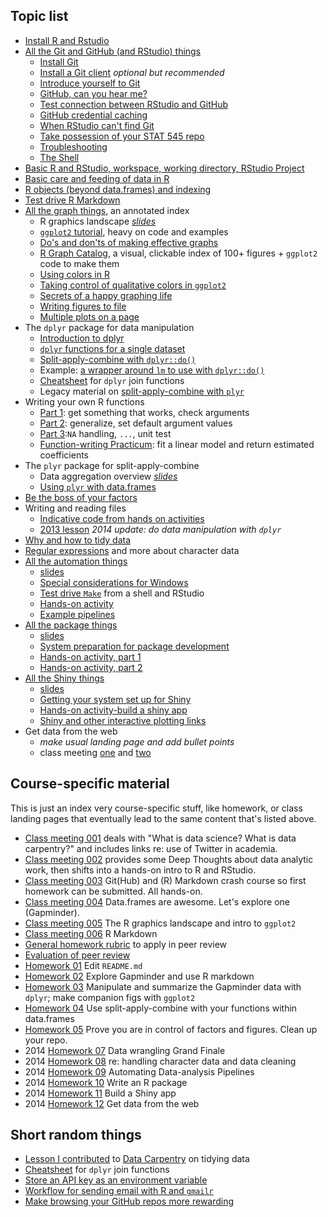 ## Topic list

  * [Install R and Rstudio](block000_r-rstudio-install.html)
  * [All the Git and GitHub (and RStudio) things](git00_index.html)
    - [Install Git](git01_git-install.html)
    - [Install a Git client](git02_git-clients.html) *optional but recommended*
    - [Introduce yourself to Git](git04_introduce-self-to-git.html)
    - [GitHub, can you hear me?](git05_github-connection.html)
    - [Test connection between RStudio and GitHub](git07_git-github-rstudio.html)
    - [GitHub credential caching](git06_credential-caching.html)
    - [When RStudio can't find Git](git03_rstudio-meet-git.html)
    - [Take possession of your STAT 545 repo](git08_claim-stat545-repo.html)
    - [Troubleshooting](git66_rstudio-git-github-hell.html)
    - [The Shell](git09_shell.html)
  * [Basic R and RStudio, workspace, working directory, RStudio Project](block002_hello-r-workspace-wd-project.html)
  * [Basic care and feeding of data in R](block006_care-feeding-data.html)
  * [R objects (beyond data.frames) and indexing](block004_basic-r-objects.html)
  * [Test drive R Markdown](block007_first-use-rmarkdown.html)
  * [All the graph things](graph00_index.html), an annotated index
    - R graphics landscape *[slides](https://speakerdeck.com/jennybc/ggplot2-tutorial)*
    - [`ggplot2` tutorial](https://github.com/jennybc/ggplot2-tutorial), heavy on code and examples
    - [Do's and don'ts of making effective graphs](block015_graph-dos-donts.html)
    - [R Graph Catalog](http://shiny.stat.ubc.ca/r-graph-catalog/), a visual, clickable index of 100+ figures + `ggplot2` code to make them
    - [Using colors in R](block018_colors.html)
    - [Taking control of qualitative colors in `ggplot2`](block019_enforce-color-scheme.html)
    - [Secrets of a happy graphing life](block016_secrets-happy-graphing.html)
    - [Writing figures to file](block017_write-figure-to-file.html)
    - [Multiple plots on a page](block020_multiple-plots-on-a-page.html)
  * The `dplyr` package for data manipulation
    - [Introduction to dplyr](block009_dplyr-intro.html)
    - [`dplyr` functions for a single dataset](block010_dplyr-end-single-table.html)
    - [Split-apply-combine with `dplyr::do()`](block023_dplyr-do.html)
    - Example: [a wrapper around `lm` to use with `dplyr::do()`](block025_lm-poly.html)
    - [Cheatsheet](bit001_dplyr-cheatsheet.html) for `dplyr` join functions
    - Legacy material on [split-apply-combine with `plyr`](block013_plyr-ddply.html)
  * Writing your own R functions
    - [Part 1](block011_write-your-own-function-01.html): get something that works, check arguments
    - [Part 2](block011_write-your-own-function-02.html): generalize, set default argument values
    - [Part 3](block011_write-your-own-function-03.html):`NA` handling, `...`, unit test
    - [Function-writing Practicum](block012_function-regress-lifeexp-on-year.html): fit a linear model and return estimated coefficients
  * The `plyr` package for split-apply-combine
    - Data aggregation overview [*slides*](http://www.slideshare.net/jenniferbryan5811/cm009-data-aggregation) 
    - [Using `plyr` with data.frames](block013_plyr-ddply.html)
  * [Be the boss of your factors](block014_factors.html)
  * Writing and reading files
    - [Indicative code from hands on activities](https://github.com/STAT545-UBC/STAT545-UBC.github.io/blob/master/cm011_files-out-in-script.r)
    - [2013 lesson](http://www.stat.ubc.ca/~jenny/STAT545A/block05_getNumbersOut.html) *2014 update: do data manipulation with `dplyr`*
  * [Why and how to tidy data](bit002_tidying-lotr-data.html)
  * [Regular expressions](block022_regular-expression.html) and more about character data
  * [All the automation things](automation00_index.html)
    - <a href="automation01_slides/index.html" target="_blank">slides</a>
    - [Special considerations for Windows](automation02_windows.html)
    - [Test drive `Make`](automation03_make-test-drive.html) from a shell and RStudio
    - [Hands-on activity](automation04_make-activity.html)
    - [Example pipelines](automation00_index.html#more-examples)
  * [All the package things](packages00_index.html)
    - [slides](https://speakerdeck.com/jennybc/ubc-stat545-2014-cm107-context-for-writing-your-first-r-package-week)
    - [System preparation for package development](packages01_system-prep.html)
    - [Hands-on activity, part 1](packages02_activity.html)
    - [Hands-on activity, part 2](packages02_activity_part2.html)
  * [All the Shiny things](shiny00_index.html)
    - [slides](shiny01_slides.pdf)
    - [Getting your system set up for Shiny](shiny02_setup.html)
    - [Hands-on activity-build a shiny app](shiny03_activity.html)
    - [Shiny and other interactive plotting links](shiny04_links.html)
  * Get data from the web
    - *make usual landing page and add bullet points*
    - class meeting [one](cm111_data-from-web.html) and [two](cm112_data-from-web.html)  

## Course-specific material

This is just an index very course-specific stuff, like homework, or class landing pages that eventually lead to the same content that's listed above.

  * [Class meeting 001](cm001_course-intro-sw-install-account-signup.html) deals with "What is data science? What is data carpentry?" and includes links re: use of Twitter in academia.
  * [Class meeting 002](cm002_r-rstudio-intro.html) provides some Deep Thoughts about data analytic work, then shifts into a hands-on intro to R and RStudio.
  * [Class meeting 003](cm003_r-objects-git-toe-dip.html) Git(Hub) and (R) Markdown crash course so first homework can be submitted. All hands-on.
  * [Class meeting 004](cm004_care-feeding-data.html) Data.frames are awesome. Let's explore one (Gapminder).
  * [Class meeting 005](cm005_ggplot2.html) The R graphics landscape and intro to `ggplot2`
  * [Class meeting 006](cm006_rmarkdown.html) R Markdown
  * [General homework rubric](peer-review01_marking-rubric.html) to apply in peer review
  * [Evaluation of peer review](peer-review02_peer-evaluation-guidelines.html)
  * [Homework 01](hw01_edit-README.html) Edit `README.md`
  * [Homework 02](hw02_explore-gapminder-use-rmarkdown.html) Explore Gapminder and use R markdown
  * [Homework 03](hw03_dplyr-and-more-ggplot2.html) Manipulate and summarize the Gapminder data with `dplyr`; make companion figs with `ggplot2`
  * [Homework 04](hw04_write-function-split-apply-combine.html) Use split-apply-combine with your functions within data.frames 
  * [Homework 05](hw05_factor-figure-boss-repo-hygiene.html) Prove you are in control of factors and figures. Clean up your repo.
  * 2014 [Homework 07](hw07_data-wrangling-grand-finale.html) Data wrangling Grand Finale
  * 2014 [Homework 08](hw08_data-cleaning.html) re: handling character data and data cleaning
  * 2014 [Homework 09](hw09_automation.html) Automating Data-analysis Pipelines
  * 2014 [Homework 10](hw10_package.html) Write an R package
  * 2014 [Homework 11](hw11_build-shiny-app) Build a Shiny app
  * 2014 [Homework 12](hw12_data-from-web) Get data from the web

## Short random things

  * [Lesson I contributed](bit002_tidying-lotr-data.html) to [Data Carpentry](http://software-carpentry.org/blog/2014/05/our-first-data-carpentry-workshop.html) on tidying data
  * [Cheatsheet](bit001_dplyr-cheatsheet.html) for `dplyr` join functions
  * [Store an API key as an environment variable](bit003_api-key-env-var.html)
  * [Workflow for sending email with R and `gmailr`](https://github.com/jennybc/send-email-with-r)
  * [Make browsing your GitHub repos more rewarding](bit006_github-browsability-wins.html)
